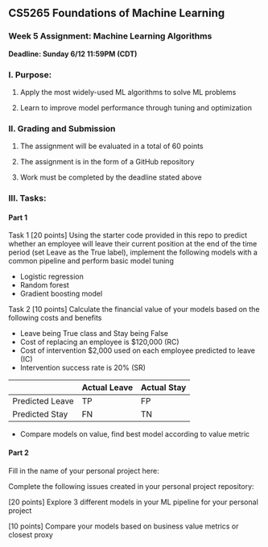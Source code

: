 ## CS5265 Foundations of Machine Learning

### Week 5 Assignment: Machine Learning Algorithms

**Deadline: Sunday 6/12 11:59PM (CDT)**


### I. Purpose:  

1. Apply the most widely-used ML algorithms to solve ML problems

2. Learn to improve model performance through tuning and optimization

### II. Grading and Submission 

1. The assignment will be evaluated in a total of 60 points

2. The assignment is in the form of a GitHub repository

3.  Work must be completed by the deadline stated above

### III. Tasks: 

#### Part 1 

Task 1 [20 points] Using the starter code provided in this repo to predict whether an employee will leave their current position at the end of the time period (set Leave as the True label), implement the following models with a common pipeline and perform basic model tuning

- Logistic regression
- Random forest
- Gradient boosting model

Task 2 [10 points] Calculate the financial value of your models based on the following costs and benefits
- Leave being True class and Stay being False 
- Cost of replacing an employee is $120,000 (RC)
- Cost of intervention $2,000 used on each employee predicted to leave (IC) 
- Intervention success rate is 20% (SR)
	

| |Actual Leave|Actual Stay|
|---|---|---|
|Predicted Leave|TP|FP|
|Predicted Stay|FN|TN|

- Compare models on value, find best model according to value metric

#### Part 2

Fill in the name of your personal project here:

Complete the following issues created in your personal project repository:

[20 points] Explore 3 different models in your ML pipeline for your personal project

[10 points] Compare your models based on business value metrics or closest proxy

